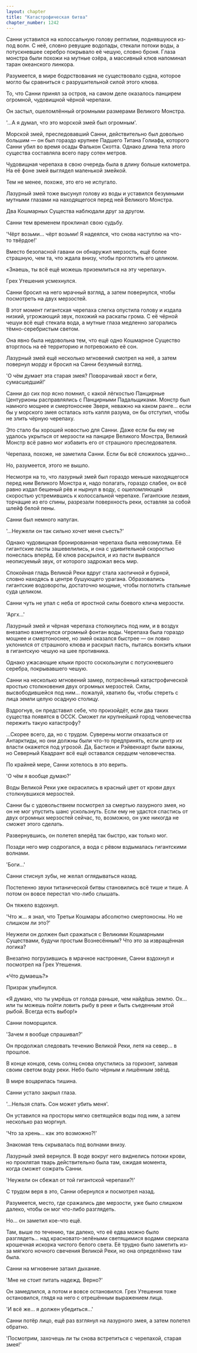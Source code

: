 ```yaml
---
layout: chapter
title: "Катастрофическая битва"
chapter_number: 1242
---
```


Санни уставился на колоссальную голову рептилии, поднявшуюся из-под волн. С неё, словно ревущие водопады, стекали потоки воды, а потускневшее серебро покрывало её чешую, словно броня. Глаза монстра были похожи на мутные озёра, а массивный клюв напоминал таран океанского линкора.

Разумеется, в мире бодрствования не существовало судна, которое могло бы сравниться с разрушительной силой этого клюва.

То, что Санни принял за остров, на самом деле оказалось панцирем огромной, чудовищной чёрной черепахи.

Он застыл, ошеломлённый огромными размерами Великого Монстра.

'...А я думал, что это морской змей был огромным'.

Морской змей, преследовавший Санни, действительно был довольно большим — он был гораздо крупнее Падшего Титана Голиафа, которого Санни убил во время осады Фалькон Скотта. Однако длина тела этого существа составляла всего пару сотен метров.

Чудовищная черепаха в свою очередь была в длину больше километра. На её фоне змей выглядел маленькой змейкой.

Тем не менее, похоже, это его не испугало.

Лазурный змей тоже высунул голову из воды и уставился безумными мутными глазами на находящегося перед ней Великого Монстра.

Два Кошмарных Существа наблюдали друг за другом.

Санни тем временем проклинал свою судьбу.

'Чёрт возьми... чёрт возьми! Я надеялся, что снова наступлю на что-то твёрдое!'

Вместо безопасной гавани он обнаружил мерзость, ещё более страшную, чем та, что ждала внизу, чтобы проглотить его целиком.

«Знаешь, ты всё ещё можешь приземлиться на эту черепаху».

Грех Утешения усмехнулся.

Санни бросил на него мрачный взгляд, а затем повернулся, чтобы посмотреть на двух мерзостей.

В этот момент гигантская черепаха слегка опустила голову и издала низкий, угрожающий звук, похожий на раскаты грома. С её чёрной чешуи всё ещё стекала вода, а мутные глаза медленно загорались тёмно-серебристым светом.

Она явно была недовольна тем, что ещё одно Кошмарное Существо вторглось на её территорию и потревожило её сон.

Лазурный змей ещё несколько мгновений смотрел на неё, а затем повернул морду и бросил на Санни безумный взгляд.

'О чём думает эта старая змея? Поворачивай хвост и беги, сумасшедший!'

Санни до сих пор ясно помнил, с какой лёгкостью Панцирные Центурионы расправлялись с Панцирными Падальщиками. Монстр был намного мощнее и смертоноснее Зверя, неважно на каком ранге... если бы у морского змея осталась хоть капля разума, он бы отступил, чтобы не злить чёрную черепаху.

Это стало бы хорошей новостью для Санни. Даже если бы ему не удалось укрыться от мерзости на панцире Великого Монстра, Великий Монстр всё равно мог избавить его от страшного преследователя.

Черепаха, похоже, не заметила Санни. Если бы всё сложилось удачно...

Но, разумеется, этого не вышло.

Несмотря на то, что лазурный змей был гораздо меньше находящегося перед ним Великого Монстра и, надо полагать, гораздо слабее, он всё равно издал бешеный рёв и нырнул в воду, с ошеломляющей скоростью устремившись к колоссальной черепахе. Гигантские лезвия, торчащие из его спины, разрезали поверхность реки, оставляя за собой шлейф белой пены.

Санни был немного напуган.

'...Неужели он так сильно хочет меня съесть?'

Однако чудовищная бронированная черепаха была невозмутима. Её гигантские ласты зашевелились, и она с удивительной скоростью понеслась вперёд. Её клюв раскрылся, и из пасти вырвался неописуемый звук, от которого задрожал весь мир.

Спокойная гладь Великой Реки вдруг стала хаотичной и бурной, словно находясь в центре бушующего урагана. Образовались гигантские водовороты, достаточно мощные, чтобы поглотить стальные суда целиком.

Санни чуть не упал с неба от яростной силы боевого клича мерзости.

'Аргх...'

Лазурный змей и чёрная черепаха столкнулись под ним, и в воздух внезапно взметнулся огромный фонтан воды. Черепаха была гораздо мощнее и смертоноснее, но змей оказался быстрее — он ловко уклонился от страшного клюва и раскрыл пасть, пытаясь вонзить клыки в гигантскую чешую на шее противника.

Однако ужасающие клыки просто соскользнули с потускневшего серебра, покрывавшего чешую.

Санни на несколько мгновений замер, потрясённый катастрофической яростью столкновения двух огромных мерзостей. Силы, высвободившейся под ним... пожалуй, хватило бы, чтобы стереть с лица земли целую осадную столицу.

Вздрогнув, он представил себе, что произойдёт, если два таких существа появятся в ОССК. Сможет ли крупнейший город человечества пережить такую катастрофу?

...Скорее всего, да, но с трудом. Суверены могли отказаться от Антарктиды, но они должны были что-то предпринять, если центр их власти окажется под угрозой. Да, Бастион и Рэйвенхарт были важны, но Северный Квадрант всё ещё оставался сердцем человечества.

По крайней мере, Санни хотелось в это верить.

'О чём я вообще думаю?'

Воды Великой Реки уже окрасились в красный цвет от крови двух столкнувшихся мерзостей.

Санни бы с удовольствием посмотрел за смертью лазурного змея, но он не мог упустить шанс ускользнуть. Если ему не удастся спастись от двух огромных мерзостей сейчас, то, возможно, он уже никогда не сможет этого сделать.

Развернувшись, он полетел вперёд так быстро, как только мог.

Позади него мир содрогался, а вода с рёвом вздымалась гигантскими волнами.

'Боги...'

Санни стиснул зубы, не желал оглядываться назад.

Постепенно звуки титанической битвы становились всё тише и тише. А потом он вовсе перестал что-либо слышать.

Он тяжело вздохнул.

'Что ж... я знал, что Третьи Кошмары абсолютно смертоносны. Но не слишком ли это?'

Неужели он должен был сражаться с Великими Кошмарными Существами, будучи простым Вознесённым? Что это за извращённая логика?

Внезапно погрузившись в мрачное настроение, Санни вздохнул и посмотрел на Грех Утешения.

«Что думаешь?»

Призрак улыбнулся.

«Я думаю, что ты умрёшь от голода раньше, чем найдёшь землю. Ох... или ты можешь пойти ловить рыбу в реке и быть съеденным этой рыбой. Всегда есть выбор!»

Санни поморщился.

'Зачем я вообще спрашивал?'

Он продолжал следовать течению Великой Реки, летя на север... в прошлое.

В конце концов, семь солнц снова опустились за горизонт, заливая своим светом воду реки. Небо было чёрным и лишённым звёзд.

В мире воцарилась тишина.

Санни устало закрыл глаза.

'...Нельзя спать. Сон может убить меня'.

Он уставился на просторы мягко светящейся воды под ним, а затем несколько раз моргнул.

'Что за хрень... как это возможно?!'

Знакомая тень скрывалась под волнами внизу.

Лазурный змей вернулся. В воде вокруг него виднелись потоки крови, но проклятая тварь действительно была там, ожидая момента, когда сможет сожрать Санни.

'Неужели он сбежал от той гигантской черепахи?!'

С трудом веря в это, Санни обернулся и посмотрел назад.

Разумеется, место, где сражались две мерзости, уже было слишком далеко, чтобы он мог что-либо разглядеть.

Но... он заметил кое-что ещё.

Там, выше по течению, так далеко, что её едва можно было разглядеть... над красновато-зелёными светящимися водами сверкала крошечная искорка чистого белого света. Её трудно было заметить из-за мягкого ночного свечения Великой Реки, но она определённо там была.

Санни на мгновение затаил дыхание.

'Мне не стоит питать надежд. Верно?'

Он замедлился, а потом и вовсе остановился. Грех Утешения тоже остановился, глядя на него с отрешённым выражением лица.

'И всё же... я должен убедиться...'

Санни потёр лицо, ещё раз взглянул на лазурного змея, а затем полетел обратно.

'Посмотрим, захочешь ли ты снова встретиться с черепахой, старая змея!'